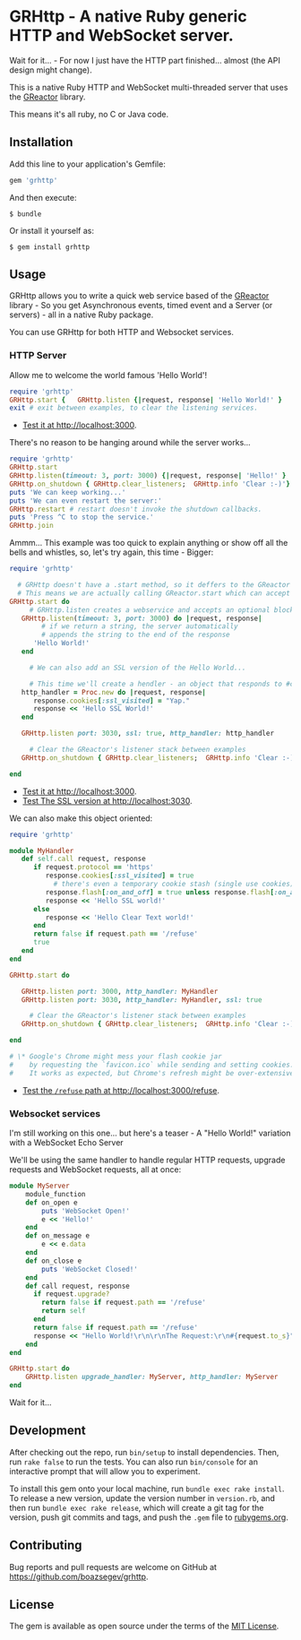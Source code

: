 # GRHttp - A native Ruby generic HTTP and WebSocket server.

Wait for it... - For now I just have the HTTP part finished... almost (the API design might change).

This is a native Ruby HTTP and WebSocket multi-threaded server that uses the [GReactor](https://github.com/boazsegev/GReactor) library.

This means it's all ruby, no C or Java code.

## Installation

Add this line to your application's Gemfile:

```ruby
gem 'grhttp'
```

And then execute:

    $ bundle

Or install it yourself as:

    $ gem install grhttp

## Usage

GRHttp allows you to write a quick web service based of the [GReactor](https://github.com/boazsegev/GReactor) library - So you get Asynchronous events, timed event and a Server (or servers) - all in a native Ruby package.

You can use GRHttp for both HTTP and Websocket services.

### HTTP Server

Allow me to welcome the world famous 'Hello World'!

```ruby
require 'grhttp'
GRHttp.start {   GRHttp.listen {|request, response| 'Hello World!' }      }
exit # exit between examples, to clear the listening services.
```

* [Test it at http://localhost:3000](http://localhost:3000).

There's no reason to be hanging around while the server works...

```ruby
require 'grhttp'
GRHttp.start
GRHttp.listen(timeout: 3, port: 3000) {|request, response| 'Hello!' }
GRHttp.on_shutdown { GRHttp.clear_listeners;  GRHttp.info 'Clear :-)'}
puts 'We can keep working...'
puts 'We can even restart the server:'
GRHttp.restart # restart doesn't invoke the shutdown callbacks.
puts 'Press ^C to stop the service.'
GRHttp.join

```

Ammm... This example was too quick to explain anything or show off all the bells and whistles, so, let's try again, this time - Bigger:

```ruby
require 'grhttp'

  # GRHttp doesn't have a .start method, so it deffers to the GReactor library.
  # This means we are actually calling GReactor.start which can accept a block and hang until it's done.
GRHttp.start do
     # GRHttp.listen creates a webservice and accepts an optional block that acts as the HTTP handler.
   GRHttp.listen(timeout: 3, port: 3000) do |request, response|
        # if we return a string, the server automatically
        # appends the string to the end of the response
      'Hello World!'
   end

     # We can also add an SSL version of the Hello World...

     # This time we'll create a hendler - an object that responds to #call(request, response)
   http_handler = Proc.new do |request, response|
      response.cookies[:ssl_visited] = "Yap."
      response << 'Hello SSL World!'
   end

   GRHttp.listen port: 3030, ssl: true, http_handler: http_handler

     # Clear the GReactor's listener stack between examples
   GRHttp.on_shutdown { GRHttp.clear_listeners;  GRHttp.info 'Clear :-)'}

end

```

* [Test it at http://localhost:3000](http://localhost:3000).
* [Test The SSL version at http://localhost:3030](http://localhost:3030).

We can also make this object oriented:

```ruby
require 'grhttp'

module MyHandler
   def self.call request, response
      if request.protocol == 'https'
         response.cookies[:ssl_visited] = true
           # there's even a temporary cookie stash (single use cookies)\*
         response.flash[:on_and_off] = true unless response.flash[:on_and_off]
         response << 'Hello SSL world!'
      else
         response << 'Hello Clear Text world!'
      end
      return false if request.path == '/refuse'
      true
   end
end

GRHttp.start do

   GRHttp.listen port: 3000, http_handler: MyHandler
   GRHttp.listen port: 3030, http_handler: MyHandler, ssl: true

     # Clear the GReactor's listener stack between examples
   GRHttp.on_shutdown { GRHttp.clear_listeners;  GRHttp.info 'Clear :-)'}

end

# \* Google's Chrome might mess your flash cookie jar
#    by requesting the `favicon.ico` while sending and setting cookies...
#    It works as expected, but Chrome's refresh might be over-extensive.

```

* [Test the `/refuse` path at http://localhost:3000/refuse](http://localhost:3000/refuse).


### Websocket services

I'm still working on this one... but here's a teaser - A "Hello World!" variation with a WebSocket Echo Server

We'll be using the same handler to handle regular HTTP requests, upgrade requests and WebSocket requests, all at once:

```ruby
module MyServer
    module_function
    def on_open e
        puts 'WebSocket Open!'
        e << 'Hello!'        
    end
    def on_message e
        e << e.data
    end
    def on_close e
        puts 'WebSocket Closed!'
    end
    def call request, response
      if request.upgrade?
        return false if request.path == '/refuse'
        return self
      end
      return false if request.path == '/refuse'
      response << "Hello World!\r\n\r\nThe Request:\r\n#{request.to_s}"
    end
end

GRHttp.start do
    GRHttp.listen upgrade_handler: MyServer, http_handler: MyServer
end
```

Wait for it...

## Development

After checking out the repo, run `bin/setup` to install dependencies. Then, run `rake false` to run the tests. You can also run `bin/console` for an interactive prompt that will allow you to experiment.

To install this gem onto your local machine, run `bundle exec rake install`. To release a new version, update the version number in `version.rb`, and then run `bundle exec rake release`, which will create a git tag for the version, push git commits and tags, and push the `.gem` file to [rubygems.org](https://rubygems.org).

## Contributing

Bug reports and pull requests are welcome on GitHub at https://github.com/boazsegev/grhttp.


## License

The gem is available as open source under the terms of the [MIT License](http://opensource.org/licenses/MIT).

